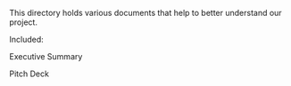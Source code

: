 This directory holds various documents that help to better understand our project. 

Included:

Executive Summary 

Pitch Deck
